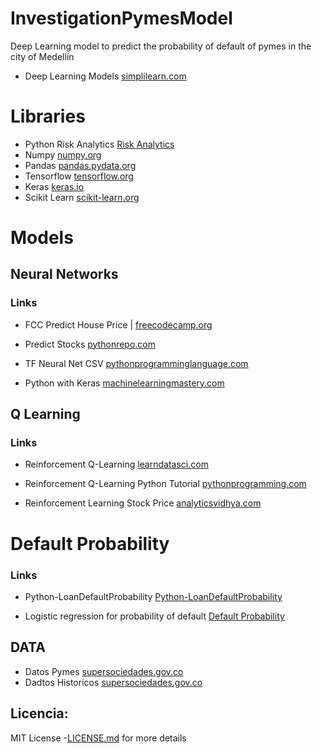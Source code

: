# InvestigationPymesModel
Deep Learning model to predict the probability of default of pymes  in the city of Medellín

- Deep Learning Models [simplilearn.com](https://www.simplilearn.com/tutorials/deep-learning-tutorial/deep-learning-algorithm)

# Libraries

- Python Risk Analytics [Risk Analytics](https://sites.google.com/view/riskanalytics)
- Numpy [numpy.org](https://numpy.org/)
- Pandas [pandas.pydata.org](https://pandas.pydata.org/)
- Tensorflow [tensorflow.org](https://www.tensorflow.org/?hl=es-419)
- Keras [keras.io](https://keras.io/)
- Scikit Learn [scikit-learn.org](https://scikit-learn.org/)

# Models

## Neural Networks

### Links

- FCC Predict House Price | [freecodecamp.org](https://www.freecodecamp.org/news/how-to-build-your-first-neural-network-to-predict-house-prices-with-keras-f8db83049159/)

- Predict Stocks [pythonrepo.com](https://pythonrepo.com/repo/VivekPa-NeuralNetworkStocks-python-deep-learning)

- TF Neural Net CSV [pythonprogramminglanguage.com](https://pythonprogramminglanguage.com/tensorflow-deep-neural-network-csv/)

- Python with Keras [machinelearningmastery.com](https://machinelearningmastery.com/tutorial-first-neural-network-python-keras/)


## Q Learning

### Links 

- Reinforcement Q-Learning [learndatasci.com](https://www.learndatasci.com/tutorials/reinforcement-q-learning-scratch-python-openai-gym/)

- Reinforcement Q-Learning Python Tutorial [pythonprogramming.com](https://pythonprogramming.net/q-learning-reinforcement-learning-python-tutorial/)

- Reinforcement Learning Stock Price [analyticsvidhya.com](https://www.analyticsvidhya.com/blog/2020/10/reinforcement-learning-stock-price-prediction/)

# Default Probability

### Links

- Python-LoanDefaultProbability [Python-LoanDefaultProbability](https://github.com/BethHilbert/Python-LoanDefaultProbability)

- Logistic regression for probability of default [Default Probability](https://s3.amazonaws.com/assets.datacamp.com/production/course_19197/slides/chapter2.pdf)

## DATA

- Datos Pymes [supersociedades.gov.co](https://www.supersociedades.gov.co/delegatura_aec/Paginas/Base-completa-EF-2019.aspx)
- Dadtos Historicos [supersociedades.gov.co](https://www.supersociedades.gov.co/delegatura_aec/estudios_financieros/Paginas/estados-financieros-historicos.aspx)

## Licencia:

MIT License -[LICENSE.md]() for more details
